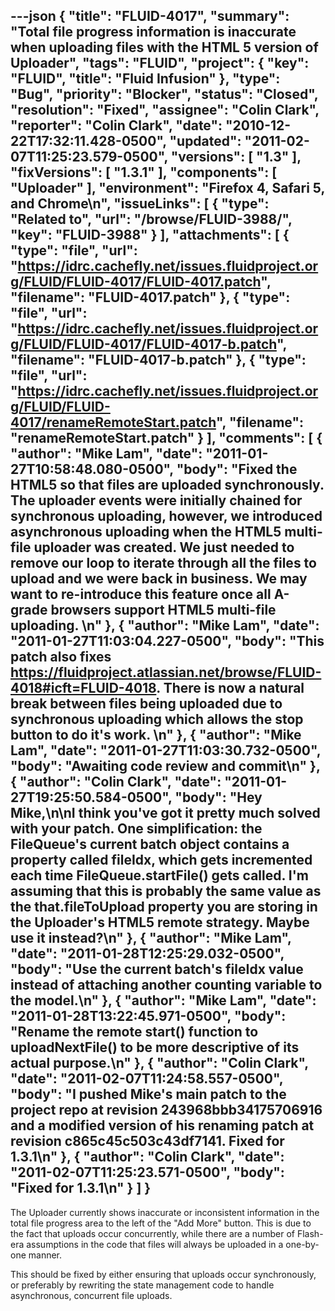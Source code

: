 ---json
{
  "title": "FLUID-4017",
  "summary": "Total file progress information is inaccurate when uploading files with the HTML 5 version of Uploader",
  "tags": "FLUID",
  "project": {
    "key": "FLUID",
    "title": "Fluid Infusion"
  },
  "type": "Bug",
  "priority": "Blocker",
  "status": "Closed",
  "resolution": "Fixed",
  "assignee": "Colin Clark",
  "reporter": "Colin Clark",
  "date": "2010-12-22T17:32:11.428-0500",
  "updated": "2011-02-07T11:25:23.579-0500",
  "versions": [
    "1.3"
  ],
  "fixVersions": [
    "1.3.1"
  ],
  "components": [
    "Uploader"
  ],
  "environment": "Firefox 4, Safari 5, and Chrome\n",
  "issueLinks": [
    {
      "type": "Related to",
      "url": "/browse/FLUID-3988/",
      "key": "FLUID-3988"
    }
  ],
  "attachments": [
    {
      "type": "file",
      "url": "https://idrc.cachefly.net/issues.fluidproject.org/FLUID/FLUID-4017/FLUID-4017.patch",
      "filename": "FLUID-4017.patch"
    },
    {
      "type": "file",
      "url": "https://idrc.cachefly.net/issues.fluidproject.org/FLUID/FLUID-4017/FLUID-4017-b.patch",
      "filename": "FLUID-4017-b.patch"
    },
    {
      "type": "file",
      "url": "https://idrc.cachefly.net/issues.fluidproject.org/FLUID/FLUID-4017/renameRemoteStart.patch",
      "filename": "renameRemoteStart.patch"
    }
  ],
  "comments": [
    {
      "author": "Mike Lam",
      "date": "2011-01-27T10:58:48.080-0500",
      "body": "Fixed the HTML5 so that files are uploaded synchronously.  The uploader events were initially chained for synchronous uploading, however, we introduced asynchronous uploading when the HTML5 multi-file uploader was created.  We just needed to remove our loop to iterate through all the files to upload and we were back in business.  We may want to re-introduce this feature once all A-grade browsers support HTML5 multi-file uploading. &#x20;\n"
    },
    {
      "author": "Mike Lam",
      "date": "2011-01-27T11:03:04.227-0500",
      "body": "This patch also fixes <https://fluidproject.atlassian.net/browse/FLUID-4018#icft=FLUID-4018>.  There is now a natural break between files being uploaded due to synchronous uploading which allows the stop button to do it's work. &#x20;\n"
    },
    {
      "author": "Mike Lam",
      "date": "2011-01-27T11:03:30.732-0500",
      "body": "Awaiting code review and commit\n"
    },
    {
      "author": "Colin Clark",
      "date": "2011-01-27T19:25:50.584-0500",
      "body": "Hey Mike,\n\nI think you've got it pretty much solved with your patch. One simplification: the FileQueue's current batch object contains a property called fileIdx, which gets incremented each time FileQueue.startFile() gets called. I'm assuming that this is probably the same value as the that.fileToUpload property you are storing in the Uploader's HTML5 remote strategy. Maybe use it instead?\n"
    },
    {
      "author": "Mike Lam",
      "date": "2011-01-28T12:25:29.032-0500",
      "body": "Use the current batch's fileIdx value instead of attaching another counting variable to the model.\n"
    },
    {
      "author": "Mike Lam",
      "date": "2011-01-28T13:22:45.971-0500",
      "body": "Rename the remote start() function to uploadNextFile() to be more descriptive of its actual purpose.\n"
    },
    {
      "author": "Colin Clark",
      "date": "2011-02-07T11:24:58.557-0500",
      "body": "I pushed Mike's main patch to the project repo at revision 243968bbb34175706916 and a modified version of his renaming patch at revision c865c45c503c43df7141. Fixed for 1.3.1\n"
    },
    {
      "author": "Colin Clark",
      "date": "2011-02-07T11:25:23.571-0500",
      "body": "Fixed for 1.3.1\n"
    }
  ]
}
---
The Uploader currently shows inaccurate or inconsistent information in the total file progress area to the left of the "Add More" button. This is due to the fact that uploads occur concurrently, while there are a number of Flash-era assumptions in the code that files will always be uploaded in a one-by-one manner.

This should be fixed by either ensuring that uploads occur synchronously, or preferably by rewriting the state management code to handle asynchronous, concurrent file uploads.

        